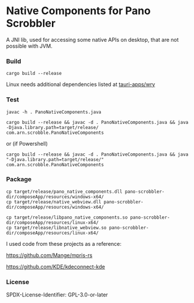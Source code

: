 # Native Components for Pano Scrobbler

A JNI lib, used for accessing some native APIs on desktop, that are not possible with JVM.

### Build

```
cargo build --release
```

Linux needs additional dependencies listed at [tauri-apps/wry](https://github.com/tauri-apps/wry)

### Test

```
javac -h . PanoNativeComponents.java

cargo build --release && javac -d . PanoNativeComponents.java && java -Djava.library.path=target/release/ com.arn.scrobble.PanoNativeComponents
```

or (if Powershell)

```
cargo build --release && javac -d . PanoNativeComponents.java && java "-Djava.library.path=target/release/" com.arn.scrobble.PanoNativeComponents
```

### Package

```
cp target/release/pano_native_components.dll pano-scrobbler-dir/composeApp/resources/windows-x64/
cp target/release/native_webview.dll pano-scrobbler-dir/composeApp/resources/windows-x64/
```

```
cp target/release/libpano_native_components.so pano-scrobbler-dir/composeApp/resources/linux-x64/
cp target/release/libnative_webview.so pano-scrobbler-dir/composeApp/resources/linux-x64/
```


I used code from these projects as a reference:

https://github.com/Mange/mpris-rs

https://github.com/KDE/kdeconnect-kde


### License

SPDX-License-Identifier: GPL-3.0-or-later